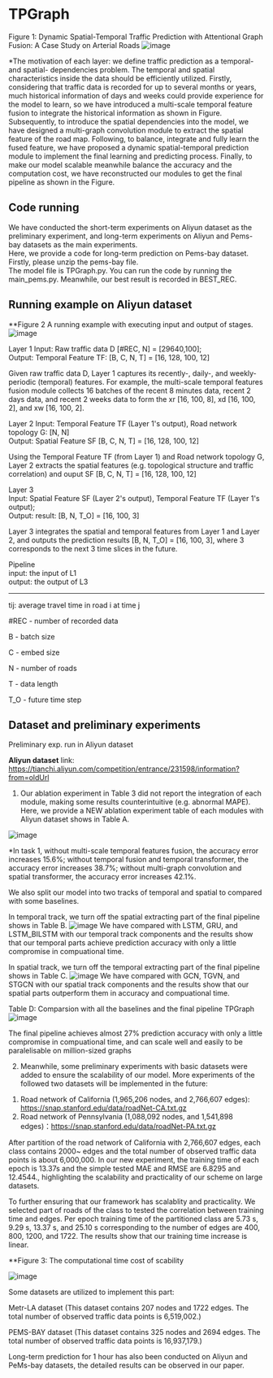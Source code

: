 # TPGraph
Figure 1: Dynamic Spatial-Temporal Traffic Prediction with Attentional Graph Fusion: A Case Study on Arterial Roads
![image](https://user-images.githubusercontent.com/73110791/188844885-152245b6-7c67-4b07-bcf3-28e77ce10e16.png)

*The motivation of each layer: we define traffic prediction as a temporal- and spatial- dependencies problem. The temporal and spatial characteristics inside the data should be efficiently utilized. Firstly, considering that traffic data is recorded for up to several months or years, much historical information of days and weeks could provide experience for the model to learn, so we have introduced a multi-scale temporal feature fusion to integrate the historical information as shown in Figure. Subsequently, to introduce the spatial dependencies into the model, we have designed a multi-graph convolution module to extract the spatial feature of the road map. Following, to balance, integrate and fully learn the fused feature, we have proposed a dynamic spatial-temporal prediction module to implement the final learning and predicting process. Finally, to make our model scalable meanwhile balance the accuracy and the computation cost, we have reconstructed our modules to get the final pipeline as shown in the Figure.

## Code running  
We have conducted the short-term experiments on Aliyun dataset as the preliminary experiment, and long-term experiments on Aliyun and Pems-bay datasets as the main experiments.<br>
Here, we provide a code for long-term prediction on Pems-bay dataset. <br>
Firstly, please unzip the pems-bay file.<br>
The model file is TPGraph.py. You can run the code by running the main_pems.py. Meanwhile, our best result is recorded in BEST_REC.

## Running example on  Aliyun dataset
**Figure 2  A running example with executing input and output of stages.
![image](https://user-images.githubusercontent.com/73110791/189161478-94b68228-e3b1-4c49-b1bd-3670a41d264c.png)


Layer 1	
Input: Raw traffic data D [#REC, N] = [29640,100];	
Output: Temporal Feature TF: [B, C, N, T] = [16, 128, 100, 12]	
	
	
Given raw traffic data D, Layer 1 captures its recently-, daily-, and weekly-periodic (temporal) features. For example, the multi-scale temporal features fusion module collects 16 batches of the recent 8 minutes data, recent 2 days data, and recent 2 weeks data to form the xr [16, 100, 8], xd [16, 100, 2], and xw [16, 100, 2]. 	
	
Layer 2	
Input: Temporal Feature TF (Layer 1's output), Road network topology G: [N, N]	
Output: Spatial Feature SF [B, C, N, T] = [16, 128, 100, 12]	
	
	
Using the Temporal Feature TF (from Layer 1) and Road network topology G, Layer 2 extracts the spatial features (e.g. topological structure and traffic correlation) and ouput SF [B, C, N, T] = [16, 128, 100, 12]	
	
	
Layer 3 	
Input: Spatial Feature SF (Layer 2's output), Temporal Feature TF (Layer 1's output); 	
Output: result: [B, N, T_O] = [16, 100, 3]	
	
	
Layer 3 integrates the spatial and temporal features from Layer 1 and Layer 2, and outputs the prediction results [B, N, T_O] = [16, 100, 3], where 3 corresponds to the next 3 time slices in the future.	
	
	
Pipeline	
input: the input of L1	
output: the output of L3	

***********
tij: average travel time in road i at time j


#REC - number of recorded data	


B - batch size	


C - embed size	


N - number of roads 	


T - data length	


T_O - future time step	



## Dataset and preliminary experiments
Preliminary exp. run in Aliyun dataset

**Aliyun dataset** link: https://tianchi.aliyun.com/competition/entrance/231598/information?from=oldUrl

1. Our ablation experiment in Table 3 did not report the integration of each module, making some results counterintuitive (e.g. abnormal MAPE). Here, we provide a NEW ablation experiment table of each modules with Aliyun dataset shows in Table A.
<!-- ![image](https://user-images.githubusercontent.com/73110791/188572746-4d7e5815-ab91-4cef-acf8-649b3a2e36eb.png) -->
![image](https://user-images.githubusercontent.com/73110791/189019542-feadfa4b-3062-4378-b8c5-fe513bd2e91c.png)


*In task 1, without multi-scale temporal features fusion, the accuracy error increases 15.6%; without temporal fusion and temporal transformer, the accuracy error increases 38.7%; without multi-graph convolution and spatial transformer, the accuracy error increases 42.1%.

We also split our model into two tracks of temporal and spatial to compared with some baselines.

In temporal track, we turn off the spatial extracting part of the final pipeline shows in Table B.
![image](https://user-images.githubusercontent.com/73110791/188601395-49e61831-7dbf-4ce7-acc0-8fd0ebf9bd91.png)
 We have compared with LSTM, GRU, and LSTM_BILSTM with our temporal track components and the results show that our temporal parts achieve prediction accuracy with only a little compromise in compuational time.


In spatial track, we turn off the temporal extracting part of the final pipeline shows in Table C.
![image](https://user-images.githubusercontent.com/73110791/188572649-2d4ae6f6-3031-4735-8d34-a73f04ec25c1.png) 
 We have compared with GCN, TGVN, and STGCN with our spatial track components and the results show that our spatial parts outperform them in accuracy and compuational time.

Table D: Comparsion with all the baselines and the final pipeline TPGraph
![image](https://user-images.githubusercontent.com/73110791/188990627-7992c377-4b2a-48f9-87b7-5fa3baad378c.png)

The final pipeline achieves almost 27% prediction accuracy with only a little compromise in compuational time, and can scale well and easily to be paralelisable on million-sized graphs

2. Meanwhile, some preliminary experiments with basic datasets were added to ensure the scalability of our model. More experiments of the followed two datasets will be implemented in the future:

1) Road network of California (1,965,206 nodes, and 2,766,607 edges): https://snap.stanford.edu/data/roadNet-CA.txt.gz
2) Road network of Pennsylvania (1,088,092 nodes, and 1,541,898 edges)：https://snap.stanford.edu/data/roadNet-PA.txt.gz

After partition of the road network of California with 2,766,607 edges, each class contains 2000~ edges and the total number of observed traffic data points is about 6,000,000. In our new experiment, the training time of each epoch is 13.37s and the simple tested MAE and RMSE are 6.8295 and 12.4544., highlighting the scalability and practicality of our scheme on large datasets.

To further ensuring that our framework has scalablity and practicality. We selected part of roads of the class to tested the correlation between training time and edges. Per epoch training time of the partitioned class are 5.73 s, 9.29 s, 13.37 s, and 25.10 s corresponding to the number of edges are 400, 800, 1200, and 1722. The results show that our training time increase is linear.

**Figure 3: The computational time cost of scability 

![image](https://user-images.githubusercontent.com/73110791/189132658-e1235562-feaa-4376-a955-46099eac9aab.png)

Some datasets are utilized to implement this part:

Metr-LA dataset (This dataset contains 207 nodes and 1722 edges. The total number of observed traffic data points is 6,519,002.)

PEMS-BAY dataset (This dataset contains 325 nodes and 2694 edges. The total number of observed traffic data points is 16,937,179.)

<!-- **Metr-LA dataset** (This traffic dataset contains traffic information collected from loop detectors in the highway of Los Angeles County. We select 207 sensors and collect 4 months of data ranging from Mar 1st 2012 to Jun 30th 2012 for the experiment. This dataset contains 207 nodes and 1722 edges. The total number of observed traffic data points is 6,519,002.):

*We have run 10 epoch for testing the feasibility to utilize our model with non-processed data of Metr-LA, the results show that the learned edges increased, the training time increased in nearly linear. The per epoch training time of  5.73 s, 9.29 s, 13.37 s, and 25.10 s corresponding to the number of edges are 400, 800, 1200, and 1722. The 10 epoch MAE and RMSE are 6.8295 and 12.4544.

**PEMS-BAY dataset** (This traffic dataset is collected by California Transportation Agencies (Cal-Trans) Performance Measurement System (PeMS). We select 325 sensors in the Bay Area and collect 6 months of data ranging from Jan 1st 2017 to May 31th 2017 for the experiment. This dataset contains 325 nodes and 2694 edges. The total number of observed traffic data points is 16,937,179.):

*Also, we have utilized the non-processed data of PEMS-BAY to gain the preliminary results: The per epoch training time of 9.32 s, 23.21 s, 75.07 s corresponding to the number of edges are 400, 1000, and 2694. The 10 epoch MAE and RMSE are 11.443 and 18.804.

**Metr-LA dataset and PEMS-BAY dataset** link：https://pan.baidu.com/s/1w6RmViZWFsxAKouwhx32uQ?pwd=6666 code：6666  -->

Long-term prediction for 1 hour has also been conducted on Aliyun and PeMs-bay datasets, the detailed results can be observed in our paper.
